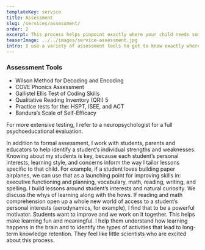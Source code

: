 ```yaml
---
templateKey: service
title: Assessment
slug: /services/assessment/
order: 2
excerpt: This process helps pinpoint exactly where your child needs some help. It also highlights their strengths. This is the starting point for any remediation.
teaserImage: ../../images/service-assessment.jpg
intro: I use a variety of assessment tools to get to know exactly where a learner needs help.
---
```


### Assessment Tools
- Wilson Method for Decoding and Encoding
- COVE Phonics Assessment
- Gallistel Ellis Test of Coding Skills
- Qualitative Reading Inventory (QRI) 5
- Practice tests for the: HSPT, ISEE, and ACT
- Bandura’s Scale of Self-Efficacy

For more extensive testing, I refer to a neuropsychologist for a full psychoeducational evaluation.

In addition to formal assessment, I work with students, parents and educators to help identify a student’s individual strengths and weaknesses. Knowing about my students is key, because each student’s personal interests, learning style, and concerns inform the way I tailor lessons specific to that child. For example, if a student loves building paper airplanes, we can use that as a launching point for improving skills in: executive functioning and planning, vocabulary, math, reading, writing, and spelling. I build lessons around student’s interests and natural curiosity. We discuss the whys of learning along with the hows. If reading and math comprehension open up a whole new world of access to a student’s personal interests (aerodynamics, for example), I find that to be a powerful motivator. Students want to improve and we work on it together. This helps make learning fun and meaningful. I help them understand how learning happens in the brain and to identify the types of activities that lead to long-term knowledge retention. They feel like little scientists who are excited about this process.
